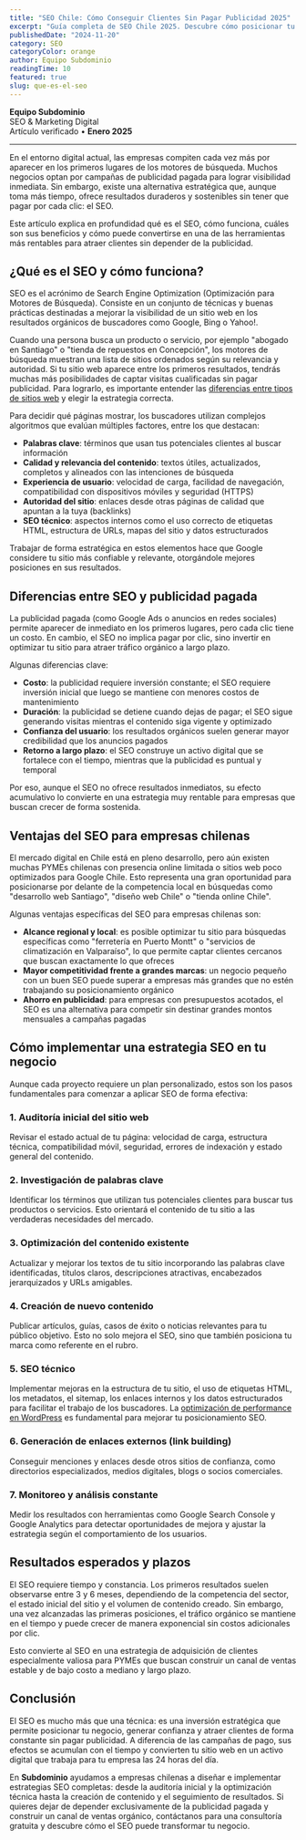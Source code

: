 ```yaml
---
title: "SEO Chile: Cómo Conseguir Clientes Sin Pagar Publicidad 2025"
excerpt: "Guía completa de SEO Chile 2025. Descubre cómo posicionar tu negocio en Google Chile sin pagar publicidad. Estrategias SEO locales para empresas chilenas."
publishedDate: "2024-11-20"
category: SEO
categoryColor: orange
author: Equipo Subdominio
readingTime: 10
featured: true
slug: que-es-el-seo
---
```


**Equipo Subdominio**  
SEO & Marketing Digital  
Artículo verificado • **Enero 2025**

---

En el entorno digital actual, las empresas compiten cada vez más por aparecer en los primeros lugares de los motores de búsqueda. Muchos negocios optan por campañas de publicidad pagada para lograr visibilidad inmediata. Sin embargo, existe una alternativa estratégica que, aunque toma más tiempo, ofrece resultados duraderos y sostenibles sin tener que pagar por cada clic: el SEO.

Este artículo explica en profundidad qué es el SEO, cómo funciona, cuáles son sus beneficios y cómo puede convertirse en una de las herramientas más rentables para atraer clientes sin depender de la publicidad.

## **¿Qué es el SEO y cómo funciona?**

SEO es el acrónimo de Search Engine Optimization (Optimización para Motores de Búsqueda). Consiste en un conjunto de técnicas y buenas prácticas destinadas a mejorar la visibilidad de un sitio web en los resultados orgánicos de buscadores como Google, Bing o Yahoo!.

Cuando una persona busca un producto o servicio, por ejemplo "abogado en Santiago" o "tienda de repuestos en Concepción", los motores de búsqueda muestran una lista de sitios ordenados según su relevancia y autoridad. Si tu sitio web aparece entre los primeros resultados, tendrás muchas más posibilidades de captar visitas cualificadas sin pagar publicidad. Para lograrlo, es importante entender las [diferencias entre tipos de sitios web](/blog/diferencias-pagina-web-landing-tienda-online) y elegir la estrategia correcta.

Para decidir qué páginas mostrar, los buscadores utilizan complejos algoritmos que evalúan múltiples factores, entre los que destacan:

* **Palabras clave**: términos que usan tus potenciales clientes al buscar información
* **Calidad y relevancia del contenido**: textos útiles, actualizados, completos y alineados con las intenciones de búsqueda
* **Experiencia de usuario**: velocidad de carga, facilidad de navegación, compatibilidad con dispositivos móviles y seguridad (HTTPS)
* **Autoridad del sitio**: enlaces desde otras páginas de calidad que apuntan a la tuya (backlinks)
* **SEO técnico**: aspectos internos como el uso correcto de etiquetas HTML, estructura de URLs, mapas del sitio y datos estructurados

Trabajar de forma estratégica en estos elementos hace que Google considere tu sitio más confiable y relevante, otorgándole mejores posiciones en sus resultados.

## **Diferencias entre SEO y publicidad pagada**

La publicidad pagada (como Google Ads o anuncios en redes sociales) permite aparecer de inmediato en los primeros lugares, pero cada clic tiene un costo. En cambio, el SEO no implica pagar por clic, sino invertir en optimizar tu sitio para atraer tráfico orgánico a largo plazo.

Algunas diferencias clave:

* **Costo**: la publicidad requiere inversión constante; el SEO requiere inversión inicial que luego se mantiene con menores costos de mantenimiento
* **Duración**: la publicidad se detiene cuando dejas de pagar; el SEO sigue generando visitas mientras el contenido siga vigente y optimizado
* **Confianza del usuario**: los resultados orgánicos suelen generar mayor credibilidad que los anuncios pagados
* **Retorno a largo plazo**: el SEO construye un activo digital que se fortalece con el tiempo, mientras que la publicidad es puntual y temporal

Por eso, aunque el SEO no ofrece resultados inmediatos, su efecto acumulativo lo convierte en una estrategia muy rentable para empresas que buscan crecer de forma sostenida.

## **Ventajas del SEO para empresas chilenas**

El mercado digital en Chile está en pleno desarrollo, pero aún existen muchas PYMEs chilenas con presencia online limitada o sitios web poco optimizados para Google Chile. Esto representa una gran oportunidad para posicionarse por delante de la competencia local en búsquedas como "desarrollo web Santiago", "diseño web Chile" o "tienda online Chile".

Algunas ventajas específicas del SEO para empresas chilenas son:

* **Alcance regional y local**: es posible optimizar tu sitio para búsquedas específicas como "ferretería en Puerto Montt" o "servicios de climatización en Valparaíso", lo que permite captar clientes cercanos que buscan exactamente lo que ofreces
* **Mayor competitividad frente a grandes marcas**: un negocio pequeño con un buen SEO puede superar a empresas más grandes que no estén trabajando su posicionamiento orgánico
* **Ahorro en publicidad**: para empresas con presupuestos acotados, el SEO es una alternativa para competir sin destinar grandes montos mensuales a campañas pagadas

## **Cómo implementar una estrategia SEO en tu negocio**

Aunque cada proyecto requiere un plan personalizado, estos son los pasos fundamentales para comenzar a aplicar SEO de forma efectiva:

### **1. Auditoría inicial del sitio web**

Revisar el estado actual de tu página: velocidad de carga, estructura técnica, compatibilidad móvil, seguridad, errores de indexación y estado general del contenido.

### **2. Investigación de palabras clave**

Identificar los términos que utilizan tus potenciales clientes para buscar tus productos o servicios. Esto orientará el contenido de tu sitio a las verdaderas necesidades del mercado.

### **3. Optimización del contenido existente**

Actualizar y mejorar los textos de tu sitio incorporando las palabras clave identificadas, títulos claros, descripciones atractivas, encabezados jerarquizados y URLs amigables.

### **4. Creación de nuevo contenido**

Publicar artículos, guías, casos de éxito o noticias relevantes para tu público objetivo. Esto no solo mejora el SEO, sino que también posiciona tu marca como referente en el rubro.

### **5. SEO técnico**

Implementar mejoras en la estructura de tu sitio, el uso de etiquetas HTML, los metadatos, el sitemap, los enlaces internos y los datos estructurados para facilitar el trabajo de los buscadores. La [optimización de performance en WordPress](/blog/optimizacion-performance-wordpress) es fundamental para mejorar tu posicionamiento SEO.

### **6. Generación de enlaces externos (link building)**

Conseguir menciones y enlaces desde otros sitios de confianza, como directorios especializados, medios digitales, blogs o socios comerciales.

### **7. Monitoreo y análisis constante**

Medir los resultados con herramientas como Google Search Console y Google Analytics para detectar oportunidades de mejora y ajustar la estrategia según el comportamiento de los usuarios.

## **Resultados esperados y plazos**

El SEO requiere tiempo y constancia. Los primeros resultados suelen observarse entre 3 y 6 meses, dependiendo de la competencia del sector, el estado inicial del sitio y el volumen de contenido creado. Sin embargo, una vez alcanzadas las primeras posiciones, el tráfico orgánico se mantiene en el tiempo y puede crecer de manera exponencial sin costos adicionales por clic.

Esto convierte al SEO en una estrategia de adquisición de clientes especialmente valiosa para PYMEs que buscan construir un canal de ventas estable y de bajo costo a mediano y largo plazo.

## **Conclusión**

El SEO es mucho más que una técnica: es una inversión estratégica que permite posicionar tu negocio, generar confianza y atraer clientes de forma constante sin pagar publicidad. A diferencia de las campañas de pago, sus efectos se acumulan con el tiempo y convierten tu sitio web en un activo digital que trabaja para tu empresa las 24 horas del día.

En **Subdominio** ayudamos a empresas chilenas a diseñar e implementar estrategias SEO completas: desde la auditoría inicial y la optimización técnica hasta la creación de contenido y el seguimiento de resultados. Si quieres dejar de depender exclusivamente de la publicidad pagada y construir un canal de ventas orgánico, contáctanos para una consultoría gratuita y descubre cómo el SEO puede transformar tu negocio.